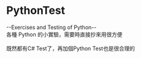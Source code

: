 # PythonTest
 --Exercises and Testing of Python--<BR>
各種 Python 的小實驗，需要時直接抄來用很方便<BR>
<BR>
既然都有C# Test了，再加個Python Test也是很合理的
